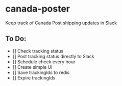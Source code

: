 # canada-poster
Keep track of Canada Post shipping updates in Slack

## To Do:
- [] Check tracking status
- [] Post tracking status directly to Slack
- [] Schedule check every hour
- [] Create simple UI
- [] Save trackingIds to redis
- [] Expire trackingIds